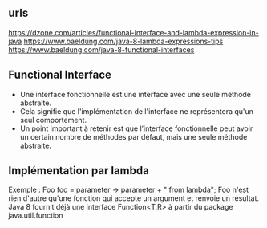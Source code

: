 ## urls
https://dzone.com/articles/functional-interface-and-lambda-expression-in-java
https://www.baeldung.com/java-8-lambda-expressions-tips
https://www.baeldung.com/java-8-functional-interfaces

## Functional Interface
* Une interface fonctionnelle est une interface avec une seule méthode abstraite.
* Cela signifie que l'implémentation de l'interface ne représentera qu'un seul comportement.
* Un point important à retenir est que l’interface fonctionnelle peut avoir un certain nombre de méthodes par défaut, mais une seule méthode abstraite.

## Implémentation par lambda
Exemple : Foo foo = parameter -> parameter + " from lambda";
Foo n'est rien d'autre qu'une fonction qui accepte un argument et renvoie un résultat.
Java 8 fournit déjà une interface Function<T,R> à partir du package java.util.function